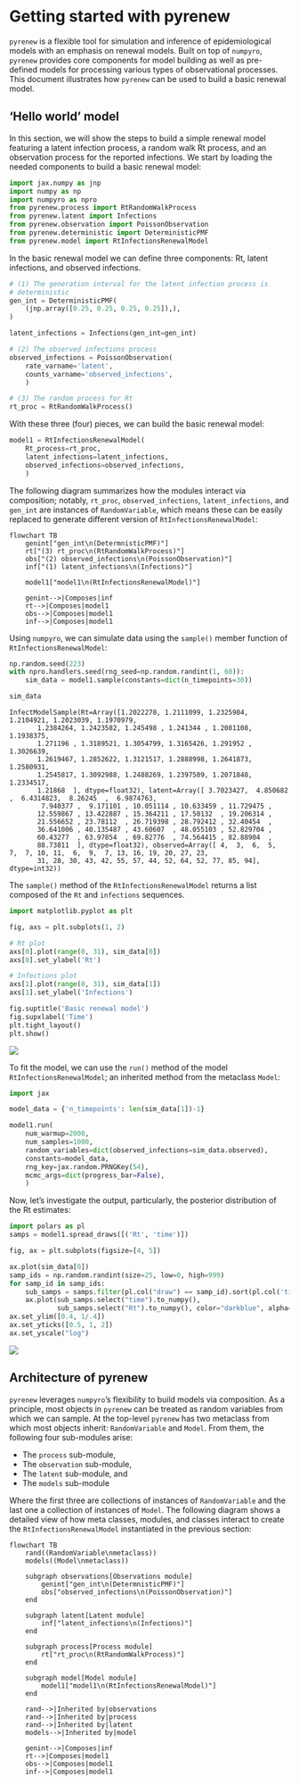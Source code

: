 # Getting started with pyrenew


`pyrenew` is a flexible tool for simulation and inference of
epidemiological models with an emphasis on renewal models. Built on top
of `numpyro`, `pyrenew` provides core components for model building as
well as pre-defined models for processing various types of observational
processes. This document illustrates how `pyrenew` can be used to build
a basic renewal model.

## ‘Hello world’ model

In this section, we will show the steps to build a simple renewal model
featuring a latent infection process, a random walk Rt process, and an
observation process for the reported infections. We start by loading the
needed components to build a basic renewal model:

``` python
import jax.numpy as jnp
import numpy as np
import numpyro as npro
from pyrenew.process import RtRandomWalkProcess
from pyrenew.latent import Infections
from pyrenew.observation import PoissonObservation
from pyrenew.deterministic import DeterministicPMF
from pyrenew.model import RtInfectionsRenewalModel
```

In the basic renewal model we can define three components: Rt, latent
infections, and observed infections.

``` python
# (1) The generation interval for the latent infection process is
# deterministic
gen_int = DeterministicPMF(
    (jnp.array([0.25, 0.25, 0.25, 0.25]),),
)

latent_infections = Infections(gen_int=gen_int)

# (2) The observed infections process
observed_infections = PoissonObservation(
    rate_varname='latent',
    counts_varname='observed_infections',
    )

# (3) The random process for Rt
rt_proc = RtRandomWalkProcess()
```

With these three (four) pieces, we can build the basic renewal model:

``` python
model1 = RtInfectionsRenewalModel(
    Rt_process=rt_proc,
    latent_infections=latent_infections,
    observed_infections=observed_infections,
    )
```

The following diagram summarizes how the modules interact via
composition; notably, `rt_proc`, `observed_infections`,
`latent_infections`, and `gen_int` are instances of `RandomVariable`,
which means these can be easily replaced to generate different version
of `RtInfectionsRenewalModel`:

``` mermaid
flowchart TB
    genint["gen_int\n(DetermnisticPMF)"]
    rt["(3) rt_proc\n(RtRandomWalkProcess)"]
    obs["(2) observed_infections\n(PoissonObservation)"]
    inf["(1) latent_infections\n(Infections)"]

    model1["model1\n(RtInfectionsRenewalModel)"]

    genint-->|Composes|inf
    rt-->|Composes|model1
    obs-->|Composes|model1
    inf-->|Composes|model1
```

Using `numpyro`, we can simulate data using the `sample()` member
function of `RtInfectionsRenewalModel`:

``` python
np.random.seed(223)
with npro.handlers.seed(rng_seed=np.random.randint(1, 60)):
    sim_data = model1.sample(constants=dict(n_timepoints=30))

sim_data
```

    InfectModelSample(Rt=Array([1.2022278, 1.2111099, 1.2325984, 1.2104921, 1.2023039, 1.1970979,
           1.2384264, 1.2423582, 1.245498 , 1.241344 , 1.2081108, 1.1938375,
           1.271196 , 1.3189521, 1.3054799, 1.3165426, 1.291952 , 1.3026639,
           1.2619467, 1.2852622, 1.3121517, 1.2888998, 1.2641873, 1.2580931,
           1.2545817, 1.3092988, 1.2488269, 1.2397509, 1.2071848, 1.2334517,
           1.21868  ], dtype=float32), latent=Array([ 3.7023427,  4.850682 ,  6.4314823,  8.26245  ,  6.9874763,
            7.940377 ,  9.171101 , 10.051114 , 10.633459 , 11.729475 ,
           12.559867 , 13.422887 , 15.364211 , 17.50132  , 19.206314 ,
           21.556652 , 23.78112  , 26.719398 , 28.792412 , 32.40454  ,
           36.641006 , 40.135487 , 43.60607  , 48.055103 , 52.829704 ,
           60.43277  , 63.97854  , 69.82776  , 74.564415 , 82.88904  ,
           88.73811  ], dtype=float32), observed=Array([ 4,  3,  6,  5,  7,  7, 10, 11,  6,  9,  7, 13, 16, 19, 20, 27, 23,
           31, 28, 30, 43, 42, 55, 57, 44, 52, 64, 52, 77, 85, 94],      dtype=int32))

The `sample()` method of the `RtInfectionsRenewalModel` returns a list
composed of the `Rt` and `infections` sequences.

``` python
import matplotlib.pyplot as plt

fig, axs = plt.subplots(1, 2)

# Rt plot
axs[0].plot(range(0, 31), sim_data[0])
axs[0].set_ylabel('Rt')

# Infections plot
axs[1].plot(range(0, 31), sim_data[1])
axs[1].set_ylabel('Infections')

fig.suptitle('Basic renewal model')
fig.supxlabel('Time')
plt.tight_layout()
plt.show()
```

<img
src="getting-started_files/figure-commonmark/basic-fig-output-1.png"
id="basic-fig" />

To fit the model, we can use the `run()` method of the model
`RtInfectionsRenewalModel`; an inherited method from the metaclass
`Model`:

``` python
import jax

model_data = {'n_timepoints': len(sim_data[1])-1}

model1.run(
    num_warmup=2000,
    num_samples=1000,
    random_variables=dict(observed_infections=sim_data.observed),
    constants=model_data,
    rng_key=jax.random.PRNGKey(54),
    mcmc_args=dict(progress_bar=False),
    )
```

Now, let’s investigate the output, particularly, the posterior
distribution of the Rt estimates:

``` python
import polars as pl
samps = model1.spread_draws([('Rt', 'time')])

fig, ax = plt.subplots(figsize=[4, 5])

ax.plot(sim_data[0])
samp_ids = np.random.randint(size=25, low=0, high=999)
for samp_id in samp_ids:
    sub_samps = samps.filter(pl.col("draw") == samp_id).sort(pl.col('time'))
    ax.plot(sub_samps.select("time").to_numpy(),
            sub_samps.select("Rt").to_numpy(), color="darkblue", alpha=0.1)
ax.set_ylim([0.4, 1/.4])
ax.set_yticks([0.5, 1, 2])
ax.set_yscale("log")
```

<img
src="getting-started_files/figure-commonmark/output-rt-output-1.png"
id="output-rt" />

## Architecture of pyrenew

`pyrenew` leverages `numpyro`’s flexibility to build models via
composition. As a principle, most objects in `pyrenew` can be treated as
random variables from which we can sample. At the top-level `pyrenew`
has two metaclass from which most objects inherit: `RandomVariable` and
`Model`. From them, the following four sub-modules arise:

- The `process` sub-module,
- The `observation` sub-module,
- The `latent` sub-module, and
- The `models` sub-module

Where the first three are collections of instances of `RandomVariable`
and the last one a collection of instances of `Model`. The following
diagram shows a detailed view of how meta classes, modules, and classes
interact to create the `RtInfectionsRenewalModel` instantiated in the
previous section:

``` mermaid
flowchart TB
    rand((RandomVariable\nmetaclass))
    models((Model\nmetaclass))

    subgraph observations[Observations module]
        genint["gen_int\n(DetermnisticPMF)"]
        obs["observed_infections\n(PoissonObservation)"]
    end

    subgraph latent[Latent module]
        inf["latent_infections\n(Infections)"]
    end

    subgraph process[Process module]
        rt["rt_proc\n(RtRandomWalkProcess)"]
    end

    subgraph model[Model module]
        model1["model1\n(RtInfectionsRenewalModel)"]
    end

    rand-->|Inherited by|observations
    rand-->|Inherited by|process
    rand-->|Inherited by|latent
    models-->|Inherited by|model

    genint-->|Composes|inf
    rt-->|Composes|model1
    obs-->|Composes|model1
    inf-->|Composes|model1
```
